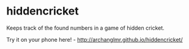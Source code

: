 # hiddencricket
Keeps track of the found numbers in a game of hidden cricket.

Try it on your phone here! - http://archanglmr.github.io/hiddencricket/
